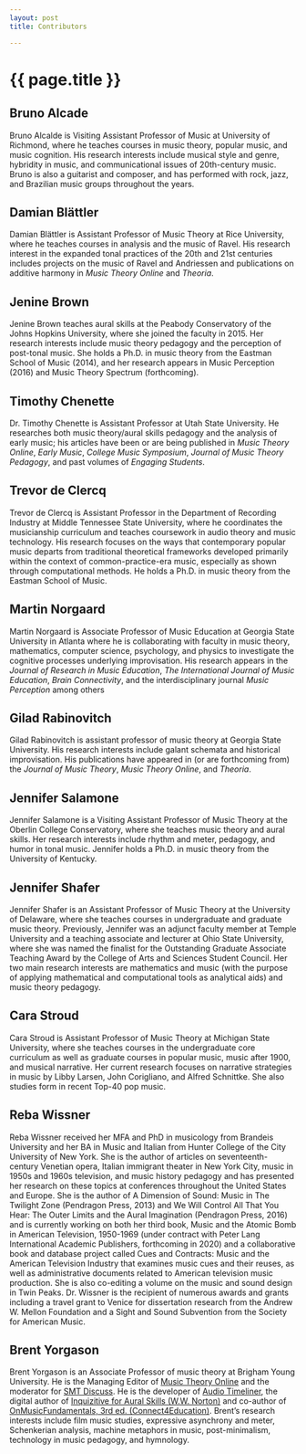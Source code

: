 ```yaml
---
layout: post
title: Contributors

---
```


{{ page.title }}
================

## Bruno Alcade

Bruno Alcalde is Visiting Assistant Professor of Music at University of Richmond, where he teaches courses in music theory, popular music, and music cognition. His research interests include musical style and genre, hybridity in music, and communicational issues of 20th-century music. Bruno is also a guitarist and composer, and has performed with rock, jazz, and Brazilian music groups throughout the years.

## Damian Blättler

Damian Blättler is Assistant Professor of Music Theory at Rice University, where he teaches courses in analysis and the music of Ravel. His research interest in the expanded tonal practices of the 20th and 21st centuries includes projects on the music of Ravel and Andriessen and publications on additive harmony in *Music Theory Online* and *Theoria*.

## Jenine Brown

Jenine Brown teaches aural skills at the Peabody Conservatory of the Johns Hopkins University, where she joined the faculty in 2015. Her research interests include music theory pedagogy and the perception of post-tonal music. She holds a Ph.D. in music theory from the Eastman School of Music (2014), and her research appears in Music Perception (2016) and Music Theory Spectrum (forthcoming).

## Timothy Chenette

Dr. Timothy Chenette is Assistant Professor at Utah State University. He researches both music theory/aural skills pedagogy and the analysis of early music; his articles have been or are being published in *Music Theory Online*, *Early Music*, *College Music Symposium*, *Journal of Music Theory Pedagogy*, and past volumes of *Engaging Students*.

## Trevor de Clercq

Trevor de Clercq is Assistant Professor in the Department of Recording Industry at Middle Tennessee State University, where he coordinates the musicianship curriculum and teaches coursework in audio theory and music technology. His research focuses on the ways that contemporary popular music departs from traditional theoretical frameworks developed primarily within the context of common-practice-era music, especially as shown through computational methods. He holds a Ph.D. in music theory from the Eastman School of Music.

## Martin Norgaard

Martin Norgaard is Associate Professor of Music Education at Georgia State University in Atlanta where he is collaborating with faculty in music theory, mathematics, computer science, psychology, and physics to investigate the cognitive processes underlying improvisation. His research appears in the *Journal of Research in Music Education*, *The International Journal of Music Education*, *Brain Connectivity*, and the interdisciplinary journal *Music Perception* among others

## Gilad Rabinovitch

Gilad Rabinovitch is assistant professor of music theory at Georgia State University. His research interests include galant schemata and historical improvisation. His publications have appeared in (or are forthcoming from) the *Journal of Music Theory*, *Music Theory Online*, and *Theoria*.

## Jennifer Salamone

Jennifer Salamone is a Visiting Assistant Professor of Music Theory at the Oberlin College Conservatory, where she teaches music theory and aural skills. Her research interests include rhythm and meter, pedagogy, and humor in tonal music. Jennifer holds a Ph.D. in music theory from the University of Kentucky.

## Jennifer Shafer

Jennifer Shafer is an Assistant Professor of Music Theory at the University of Delaware, where she teaches courses in undergraduate and graduate music theory. Previously, Jennifer was an adjunct faculty member at Temple University and a teaching associate and lecturer at Ohio State University, where she was named the finalist for the Outstanding Graduate Associate Teaching Award by the College of Arts and Sciences Student Council. Her two main research interests are mathematics and music (with the purpose of applying mathematical and computational tools as analytical aids) and music theory pedagogy.

## Cara Stroud

Cara Stroud is Assistant Professor of Music Theory at Michigan State University, where she teaches courses in the undergraduate core curriculum as well as graduate courses in popular music, music after 1900, and musical narrative. Her current research focuses on narrative strategies in music by Libby Larsen, John Corigliano, and Alfred Schnittke. She also studies form in recent Top-40 pop music.

## Reba Wissner

Reba Wissner received her MFA and PhD in musicology from Brandeis University and her BA in Music and Italian from Hunter College of the City University of New York. She is the author of articles on seventeenth-century Venetian opera, Italian immigrant theater in New York City, music in 1950s and 1960s television, and music history pedagogy and has presented her research on these topics at conferences throughout the United States and Europe. She is the author of A Dimension of Sound: Music in The Twilight Zone (Pendragon Press, 2013) and We Will Control All That You Hear: The Outer Limits and the Aural Imagination (Pendragon Press, 2016) and is currently working on both her third book, Music and the Atomic Bomb in American Television, 1950-1969 (under contract with Peter Lang International Academic Publishers, forthcoming in 2020) and a collaborative book and database project called Cues and Contracts: Music and the American Television Industry that examines music cues and their reuses, as well as administrative documents related to American television music production. She is also co-editing a volume on the music and sound design in Twin Peaks. Dr. Wissner is the recipient of numerous awards and grants including a travel grant to Venice for dissertation research from the Andrew W. Mellon Foundation and a Sight and Sound Subvention from the Society for American Music. 

## Brent Yorgason

Brent Yorgason is an Associate Professor of music theory at Brigham Young University. He is the Managing Editor of [Music Theory Online](http://www.mtosmt.org/) and the moderator for [SMT Discuss](https://discuss.societymusictheory.org/). He is the developer of [Audio Timeliner](http://www.singanewsong.org/audiotimeliner/), the digital author of [Inquizitive for Aural Skills (W.W. Norton)](https://digital.wwnorton.com/auralskillsiq) and co-author of [OnMusicFundamentals, 3rd ed. (Connect4Education)](https://store.connect4education.com/product/onmusic-fundamentals-third-edition/). Brent’s research interests include film music studies, expressive asynchrony and meter, Schenkerian analysis, machine metaphors in music, post-minimalism, technology in music pedagogy, and hymnology.

